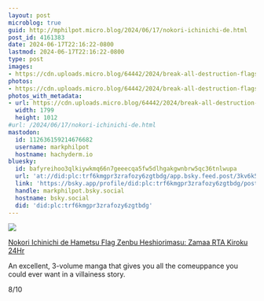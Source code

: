 ```yaml
---
layout: post
microblog: true
guid: http://mphilpot.micro.blog/2024/06/17/nokori-ichinichi-de.html
post_id: 4161383
date: 2024-06-17T22:16:22-0800
lastmod: 2024-06-17T22:16:22-0800
type: post
images:
- https://cdn.uploads.micro.blog/64442/2024/break-all-destruction-flags.jpg
photos:
- https://cdn.uploads.micro.blog/64442/2024/break-all-destruction-flags.jpg
photos_with_metadata:
- url: https://cdn.uploads.micro.blog/64442/2024/break-all-destruction-flags.jpg
  width: 1799
  height: 1012
#url: /2024/06/17/nokori-ichinichi-de.html
mastodon:
  id: 112636159214676682
  username: markphilpot
  hostname: hachyderm.io
bluesky:
  id: bafyreihoo3qlkiywkmq66n7geeecqa5fw5dlhgakgwnbrw5qc36tnlwupa
  url: 'at://did:plc:trf6kmgpr3zrafozy6zgtbdg/app.bsky.feed.post/3kv6k54m2d62h'
  link: 'https://bsky.app/profile/did:plc:trf6kmgpr3zrafozy6zgtbdg/post/3kv6k54m2d62h'
  handle: markphilpot.bsky.social
  hostname: bsky.social
  did: 'did:plc:trf6kmgpr3zrafozy6zgtbdg'
---
```

![](https://micro.markphilpot.com/uploads/2024/break-all-destruction-flags.jpg)

[Nokori Ichinichi de Hametsu Flag Zenbu Heshiorimasu: Zamaa RTA Kiroku 24Hr](https://anilist.co/manga/155855/Nokori-Ichinichi-de-Hametsu-Flag-Zenbu-Heshiorimasu-Zamaa-RTA-Kiroku-24Hr/)

An excellent, 3-volume manga that gives you all the comeuppance you could ever want in a villainess story.

8/10


